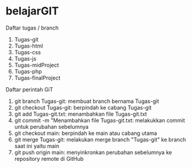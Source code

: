 # belajarGIT
Daftar tugas / branch
1. Tugas-git
2. Tugas-html
3. Tugas-css
4. Tugas-js
5. Tugas-midProject
6. Tugas-php
7. Tugas-finalProject
   
Daftar perintah GiT
1. git branch Tugas-git: membuat branch bernama Tugas-git
2. git checkout Tugas-git: berpindah ke cabang Tugas-git
3. git add Tugas-git.txt: menambahkan file Tugas-git.txt
4. git commit -m "Menambahkan file Tugas-git.txt: melakukkan commit untuk perubahan sebelumnya
5. git checkout main: berpindah ke main atau cabang utama
6. git merge Tugas-git: melakukan merge branch "Tugas-git" ke branch saat ini yaitu main
7. git push origin main: menyinkronkan perubahan sebelumnya ke repository remote di GitHub






